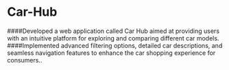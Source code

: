 # Car-Hub
####Developed a web application called Car Hub aimed at providing users with an intuitive platform for exploring and comparing different car models.
####Implemented advanced filtering options, detailed car descriptions, and seamless navigation features to enhance the car shopping experience for consumers..
